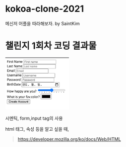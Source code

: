 # kokoa-clone-2021
메신저 어플을 따라해보자. by SaintKim

# 챌린지 1회차 코딩 결과물

<img src = "/img/challengeday_1.png" width="40%" height="20%" >  

시멘틱, form,input tag의 사용

html 태그, 속성 등을 알고 싶을 때,

> https://developer.mozilla.org/ko/docs/Web/HTML

